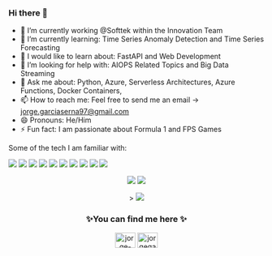 ### Hi there 👋



- 🔭 I’m currently working @Softtek within the Innovation Team
- 🌱 I’m currently learning: Time Series Anomaly Detection and Time Series Forecasting 
- 👀 I would like to learn about: FastAPI and Web Development
- 🤔 I’m looking for help with: AIOPS Related Topics and Big Data Streaming
- 💬 Ask me about: Python, Azure, Serverless Architectures, Azure Functions, Docker Containers, 
- 📫 How to reach me: Feel free to send me an email -> jorge.garciaserna97@gmail.com
- 😄 Pronouns: He/Him
- ⚡ Fun fact: I am passionate about Formula 1 and FPS Games



Some of the tech I am familiar with:


 
<img src="https://img.shields.io/badge/microsoft%20azure-0089D6?style=for-the-badge&logo=microsoft-azure&logoColor=white"/> <img src="https://img.shields.io/badge/Azure_Functions-0062AD?style=for-the-badge&logo=azure-functions&logoColor=white"/>   <img src="https://img.shields.io/badge/GitHub_Actions-2088FF?style=for-the-badge&logo=github-actions&logoColor=white"/> <img src="https://img.shields.io/badge/firebase-ffca28?style=for-the-badge&logo=firebase&logoColor=black"/> <img src="https://img.shields.io/badge/Python-FFD43B?style=for-the-badge&logo=python&logoColor=blue"/> <img src="https://img.shields.io/badge/Streamlit-FF4B4B?style=for-the-badge&logo=Streamlit&logoColor=white"/>  <img src="https://img.shields.io/badge/OpenCV-27338e?style=for-the-badge&logo=OpenCV&logoColor=white"/>  <img src="https://img.shields.io/badge/Docker-2CA5E0?style=for-the-badge&logo=docker&logoColor=white"/>  <img src="https://img.shields.io/badge/scikit_learn-F7931E?style=for-the-badge&logo=scikit-learn&logoColor=white"/> <img src="https://img.shields.io/badge/Pandas-2C2D72?style=for-the-badge&logo=pandas&logoColor=white"/> 




<p align="center"><img src="https://github-readme-stats.vercel.app/api?username=jorgegarcia197"/>   <img src= "https://github-readme-stats.vercel.app/api/top-langs/?username=jorgegarcia197"/></p>

 
 <p align="center">>
 <img src= "https://github-profile-summary-cards.vercel.app/api/cards/profile-details?username=jorgegarcia197&theme=vue"/>
 </p>
 
 <h3 align="center"> ✨You can find me here ✨ </h3>
<p align="center">
<a href="https://www.linkedin.com/in/jorge-garc%C3%ADa-serna-7a756484/" target="blank"><img align="center" src="https://raw.githubusercontent.com/rahuldkjain/github-profile-readme-generator/master/src/images/icons/Social/linked-in-alt.svg" alt="jorge-garcia-serna" height="30" width="40" /></a>
<a href="https://instagram.com/jorgegarcia97" target="blank"><img align="center" src="https://raw.githubusercontent.com/rahuldkjain/github-profile-readme-generator/master/src/images/icons/Social/instagram.svg" alt="jorgegarcia97" height="30" width="40" /></a>

</p>

 
 
 
 
 


